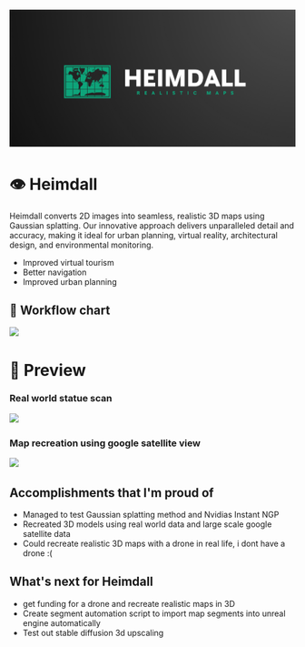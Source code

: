<h1 align="center">
<img src="media/cover.png">
</h1> 

# 👁️ Heimdall
Heimdall converts 2D images into seamless, realistic 3D maps using Gaussian splatting. Our innovative approach delivers unparalleled detail and accuracy, making it ideal for urban planning, virtual reality, architectural design, and environmental monitoring.

   - Improved virtual tourism 
   - Better navigation 
   - Improved urban planning

## 🔑 Workflow chart
<img src="media/poster.png">

# 📃 Preview
### Real world statue scan
<img src="media/tiger.gif">

### Map recreation using google satellite view
<img src="media/map.gif">

## Accomplishments that I'm proud of
- Managed to test Gaussian splatting method and Nvidias Instant NGP
- Recreated 3D models using real world data and large scale google satellite data
- Could recreate realistic 3D maps with a drone in real life, i dont have a drone :(

## What's next for Heimdall
- get funding for a drone and recreate realistic maps in 3D
- Create segment automation script to import map segments into unreal engine automatically
- Test out stable diffusion 3d upscaling 

